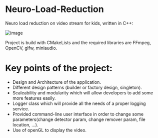 # Neuro-Load-Reduction

Neuro load reduction on video stream for kids, written in C++:

![image](https://user-images.githubusercontent.com/93528581/151670294-68105c94-c908-4f0f-94e2-04c552884944.png)


 
Project is build with CMakeLists and the required libraries are FFmpeg, OpenCV, glfw, miniaudio.

# Key points of the project:
- Design and Architecture of the application.
- Different design patterns (builder or factory design, singleton).
- Scaleability and modularity which will allow developers to add some more features easily.
- Logger class which will provide all the needs of a proper logging service.
- Provided command-line user interface in order to change some parameters(change detector param, change remover param, file location, …).
- Use of openGL to display the video.
